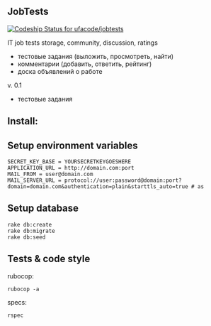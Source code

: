 JobTests
--------

[ ![Codeship Status for ufacode/jobtests](https://codeship.com/projects/339933f0-4cae-0133-3283-7691bbba1d6d/status?branch=master)](https://codeship.com/projects/106428)

IT job tests storage, community, discussion, ratings

- тестовые задания (выложить, просмотреть, найти)
- комментарии (добавить, ответить, рейтинг)
- доска объявлений о работе

v. 0.1

* тестовые задания

Install:
-----------------------

## Setup environment variables

```
SECRET_KEY_BASE = YOURSECRETKEYGOESHERE
APPLICATION_URL = http://domain.com:port
MAIL_FROM = user@domain.com
MAIL_SERVER_URL = protocol://user:password@domain:port?domain=domain.com&authentication=plain&starttls_auto=true # as 
```

## Setup database
```
rake db:create
rake db:migrate
rake db:seed
```
## Tests & code style

rubocop:
```
rubocop -a
```

specs:
```
rspec
```